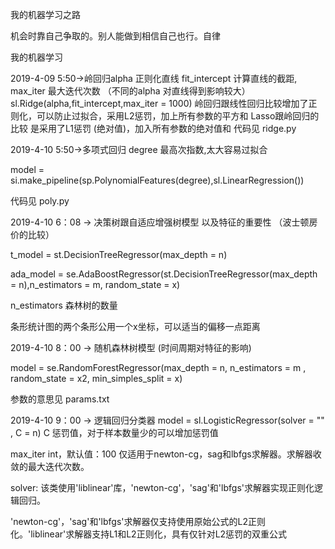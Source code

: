 我的机器学习之路

机会时靠自己争取的。别人能做到相信自己也行。自律

我的机器学习

2019-4-09 5:50->岭回归alpha 正则化直线  fit_intercept 计算直线的截距, max_iter 最大迭代次数 （不同的alpha 对直线得到影响较大）
sl.Ridge(alpha,fit_intercept,max_iter = 1000)
岭回归跟线性回归比较增加了正则化，可以防止过拟合，采用L2惩罚，加上所有参数的平方和
Lasso跟岭回归的比较 是采用了L1惩罚 (绝对值)，加入所有参数的绝对值和
代码见 ridge.py 

2019-4-10 5:50->多项式回归 degree 最高次指数,太大容易过拟合

model = si.make_pipeline(sp.PolynomialFeatures(degree),sl.LinearRegression())

代码见 poly.py

2019-4-10 6：08 -> 决策树跟自适应增强树模型 以及特征的重要性 （波士顿房价的比较）

t_model = st.DecisionTreeRegressor(max_depth = n)

ada_model = se.AdaBoostRegressor(st.DecisionTreeRegressor(max_depth = n),n_estimators = m, random_state = x) 

n_estimators 森林树的数量

条形统计图的两个条形公用一个x坐标，可以适当的偏移一点距离

2019-4-10 8：00 -> 随机森林树模型 (时间周期对特征的影响)

model = se.RandomForestRegressor(max_depth = n, n_estimators = m , random_state = x2, min_simples_split = x)

参数的意思见 params.txt

2019-4-10 9：00 -> 逻辑回归分类器
model = sl.LogisticRegressor(solver = "" , C = n) C 惩罚值，对于样本数量少的可以增加惩罚值

max_iter  int，默认值：100 仅适用于newton-cg，sag和lbfgs求解器。求解器收敛的最大迭代次数。

solver: 该类使用'liblinear'库，'newton-cg'，'sag'和'lbfgs'求解器实现正则化逻辑回归。

'newton-cg'，'sag'和'lbfgs'求解器仅支持使用原始公式的L2正则化。'liblinear'求解器支持L1和L2正则化，具有仅针对L2惩罚的双重公式




